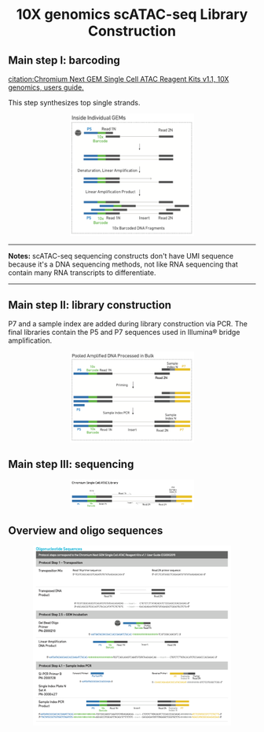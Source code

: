 # <h1 align="center">10X genomics scATAC-seq Library Construction</h1>

## Main step I: barcoding

[citation:Chromium Next GEM Single Cell ATAC Reagent Kits v1.1, 10X genomics, users guide.](https://assets.ctfassets.net/an68im79xiti/2NEwsG0Yu3RuxvtQiWXZo3/1e939394fa43a4f0bd88d79383833b16/CG000209_Chromium_NextGEM_SingleCell_ATAC_ReagentKits_v1.1_UserGuide_RevE.pdf)

This step synthesizes top single strands.

<p align="center">
<img width="50%" height="50%" src="library_barcoding.png">
</p>

***
**Notes:**
scATAC-seq sequencing constructs don't have UMI sequence because it's a DNA sequencing methods, not like RNA sequencing that contain many RNA transcripts to differentiate.
***

## Main step II: library construction
P7 and a sample index are added during library construction via PCR. The final libraries contain the P5 and P7 sequences used in Illumina® bridge amplification.
<p align="center">
<img width="50%" height="50%" src="library_construction.png">
</p>

## Main step III: sequencing
<p align="center">
<img width="50%" height="50%" src="library_sequencing.png">
</p>

## Overview and oligo sequences
<p align="center">
<img width="80%" height="80%" src="library_oligo.png">
</p>
